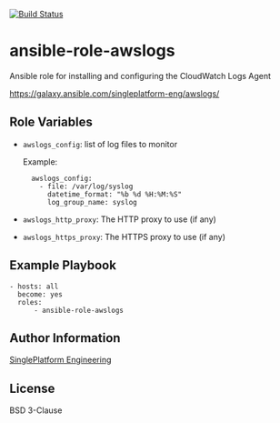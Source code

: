 [![Build Status](https://travis-ci.org/singleplatform-eng/ansible-role-awslogs.svg?branch=master)](https://travis-ci.org/singleplatform-eng/ansible-role-awslogs)

ansible-role-awslogs
=========

Ansible role for installing and configuring the CloudWatch Logs Agent

https://galaxy.ansible.com/singleplatform-eng/awslogs/

Role Variables
--------------

- `awslogs_config`: list of log files to monitor

    Example:
    
        awslogs_config:
          - file: /var/log/syslog
            datetime_format: "%b %d %H:%M:%S"
            log_group_name: syslog

- `awslogs_http_proxy`: The HTTP proxy to use (if any)

- `awslogs_https_proxy`: The HTTPS proxy to use (if any)

Example Playbook
----------------

    - hosts: all
      become: yes
      roles:
          - ansible-role-awslogs

Author Information
------------------

[SinglePlatform Engineering](http://engineering.singleplatform.com/)

License
-------

BSD 3-Clause
